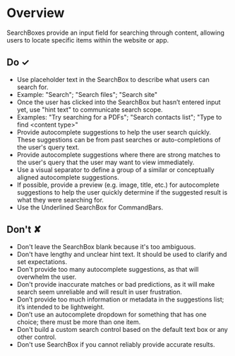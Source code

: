 # Overview
SearchBoxes provide an input field for searching through content, allowing users to locate specific items within the website or app.


## Do &#10003;
- Use placeholder text in the SearchBox to describe what users can search for.
- Example: "Search"; "Search files"; "Search site"
- Once the user has clicked into the SearchBox but hasn’t entered input yet, use "hint text" to communicate search scope.
- Examples: "Try searching for a PDFs"; "Search contacts list"; "Type to find \<content type\>"
- Provide autocomplete suggestions to help the user search quickly. These suggestions can be from past searches or auto-completions of the user's query text.
- Provide autocomplete suggestions where there are strong matches to the user's query that the user may want to view immediately.
- Use a visual separator to define a group of a similar or conceptually aligned autocomplete suggestions.
- If possible, provide a preview (e.g. image, title, etc.) for autocomplete suggestions to help the user quickly determine if the suggested result is what they were searching for.
- Use the Underlined SearchBox for CommandBars.

## Don't &#10008;
- Don't leave the SearchBox blank because it's too ambiguous.
- Don't have lengthy and unclear hint text. It should be used to clarify and set expectations.
- Don't provide too many autocomplete suggestions, as that will overwhelm the user.
- Don't provide inaccurate matches or bad predictions, as it will make search seem unreliable and will result in user frustration.
- Don’t provide too much information or metadata in the suggestions list; it’s intended to be lightweight.
- Don’t use an autocomplete dropdown for something that has one choice; there must be more than one item.
- Don't build a custom search control based on the default text box or any other control.
- Don't use SearchBox if you cannot reliably provide accurate results.